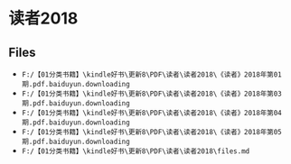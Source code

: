 # 读者2018

## Files

- `F:/【01分类书籍】\kindle好书\更新8\PDF\读者\读者2018\《读者》2018年第01期.pdf.baiduyun.downloading`
- `F:/【01分类书籍】\kindle好书\更新8\PDF\读者\读者2018\《读者》2018年第03期.pdf.baiduyun.downloading`
- `F:/【01分类书籍】\kindle好书\更新8\PDF\读者\读者2018\《读者》2018年第04期.pdf.baiduyun.downloading`
- `F:/【01分类书籍】\kindle好书\更新8\PDF\读者\读者2018\《读者》2018年第05期.pdf.baiduyun.downloading`
- `F:/【01分类书籍】\kindle好书\更新8\PDF\读者\读者2018\files.md`
